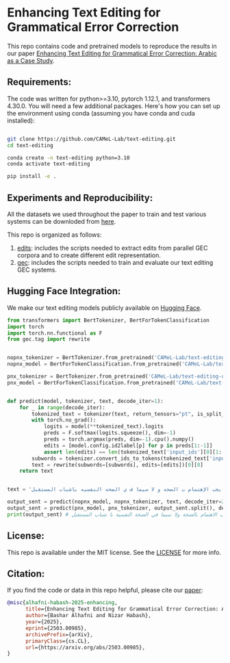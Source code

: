 # Enhancing Text Editing for Grammatical Error Correction

This repo contains code and pretrained models to reproduce the results in our paper [Enhancing Text Editing for Grammatical Error Correction: Arabic as a Case Study](https://arxiv.org/abs/2503.00985).

## Requirements:

The code was written for python>=3.10, pytorch 1.12.1, and transformers 4.30.0. You will need a few additional packages. Here's how you can set up the environment using conda (assuming you have conda and cuda installed):

```bash

git clone https://github.com/CAMeL-Lab/text-editing.git
cd text-editing

conda create -n text-editing python=3.10
conda activate text-editing

pip install -e .
```

## Experiments and Reproducibility:
All the datasets we used throughout the paper to train and test various systems can be downloded from [here]().

This repo is organized as follows:
1. [edits](edits): includes the scripts needed to extract edits from parallel GEC corpora and to create different edit representation.
2. [gec](gec): includes the scripts needed to train and evaluate our text editing GEC systems.

## Hugging Face Integration:
We make our text editing models publicly available on [Hugging Face](https://huggingface.co/collections/CAMeL-Lab/text-editing-683efe7eb17f9390d191ae1f).

```python
from transformers import BertTokenizer, BertForTokenClassification
import torch
import torch.nn.functional as F
from gec.tag import rewrite


nopnx_tokenizer = BertTokenizer.from_pretrained('CAMeL-Lab/text-editing-qalb14-nopnx')
nopnx_model = BertForTokenClassification.from_pretrained('CAMeL-Lab/text-editing-qalb14-nopnx')

pnx_tokenizer = BertTokenizer.from_pretrained('CAMeL-Lab/text-editing-qalb14-pnx')
pnx_model = BertForTokenClassification.from_pretrained('CAMeL-Lab/text-editing-qalb14-pnx')


def predict(model, tokenizer, text, decode_iter=1):
    for _ in range(decode_iter):
        tokenized_text = tokenizer(text, return_tensors="pt", is_split_into_words=True)
        with torch.no_grad():
            logits = model(**tokenized_text).logits
            preds = F.softmax(logits.squeeze(), dim=-1)
            preds = torch.argmax(preds, dim=-1).cpu().numpy()
            edits = [model.config.id2label[p] for p in preds[1:-1]]
            assert len(edits) == len(tokenized_text['input_ids'][0][1:-1])
        subwords = tokenizer.convert_ids_to_tokens(tokenized_text['input_ids'][0][1:-1])
        text = rewrite(subwords=[subwords], edits=[edits])[0][0]
    return text


text = 'يجب الإهتمام ب الصحه و لا سيما ف ي الصحه النفسيه ياشباب المستقبل،،'.split()

output_sent = predict(nopnx_model, nopnx_tokenizer, text, decode_iter=2)
output_sent = predict(pnx_model, pnx_tokenizer, output_sent.split(), decode_iter=1)
print(output_sent) # يجب الاهتمام بالصحة ولا سيما في الصحة النفسية يا شباب المستقبل .
```


## License:
This repo is available under the MIT license. See the [LICENSE](LICENSE) for more info.


## Citation:
If you find the code or data in this repo helpful, please cite our [paper](https://arxiv.org/abs/2503.00985):

```bibtex
@misc{alhafni-habash-2025-enhancing,
      title={Enhancing Text Editing for Grammatical Error Correction: Arabic as a Case Study}, 
      author={Bashar Alhafni and Nizar Habash},
      year={2025},
      eprint={2503.00985},
      archivePrefix={arXiv},
      primaryClass={cs.CL},
      url={https://arxiv.org/abs/2503.00985}, 
}
```

